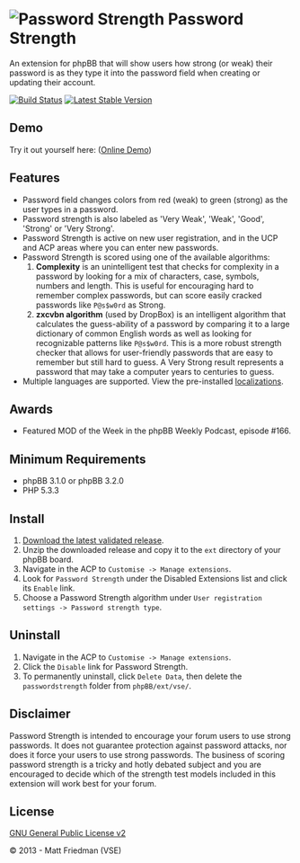 # ![Password Strength](http://mattfriedman.me/forum/images/showpass.png "Password Strength") Password Strength

An extension for phpBB that will show users how strong (or weak) their password is as they type it into the password field when creating or updating their account.

[![Build Status](https://travis-ci.org/VSEphpbb/passwordstrength.png?branch=extension)](https://travis-ci.org/VSEphpbb/passwordstrength)
[![Latest Stable Version](https://poser.pugx.org/vse/passwordstrength/v/stable)](https://www.phpbb.com/customise/db/extension/password_strength/)

## Demo
Try it out yourself here: ([Online Demo](http://vsephpbb.github.io/passwordstrength/))

## Features
* Password field changes colors from red (weak) to green (strong) as the user types in a password.
* Password strength is also labeled as 'Very Weak', 'Weak', 'Good', 'Strong' or 'Very Strong'.
* Password Strength is active on new user registration, and in the UCP and ACP areas where you can enter new passwords.
* Password Strength is scored using one of the available algorithms:
    1. __Complexity__ is an unintelligent test that checks for complexity in a password by looking for a mix of characters, case, symbols, numbers and length. This is useful for encouraging hard to remember complex passwords, but can score easily cracked passwords like `P@s$w0rd` as Strong.
    2. __zxcvbn algorithm__ (used by DropBox) is an intelligent algorithm that calculates the guess-ability of a password by comparing it to a large dictionary of common English words as well as looking for recognizable patterns like `P@s$w0rd`. This is a more robust strength checker that allows for user-friendly passwords that are easy to remember but still hard to guess. A Very Strong result represents a password that may take a computer years to centuries to guess.
* Multiple languages are supported. View the pre-installed [localizations](https://github.com/VSEphpbb/passwordstrength/tree/master/language).

## Awards
* Featured MOD of the Week in the phpBB Weekly Podcast, episode #166.

## Minimum Requirements
* phpBB 3.1.0 or phpBB 3.2.0
* PHP 5.3.3

## Install
1. [Download the latest validated release](https://www.phpbb.com/customise/db/extension/password_strength/).
2. Unzip the downloaded release and copy it to the `ext` directory of your phpBB board.
3. Navigate in the ACP to `Customise -> Manage extensions`.
4. Look for `Password Strength` under the Disabled Extensions list and click its `Enable` link.
5. Choose a Password Strength algorithm under `User registration settings -> Password strength type`.

## Uninstall
1. Navigate in the ACP to `Customise -> Manage extensions`.
2. Click the `Disable` link for Password Strength.
3. To permanently uninstall, click `Delete Data`, then delete the `passwordstrength` folder from `phpBB/ext/vse/`.

## Disclaimer
Password Strength is intended to encourage your forum users to use strong passwords. It does not guarantee protection against password attacks, nor does it force your users to use strong passwords. The business of scoring password strength is a tricky and hotly debated subject and you are encouraged to decide which of the strength test models included in this extension will work best for your forum.

## License
[GNU General Public License v2](http://opensource.org/licenses/GPL-2.0)

© 2013 - Matt Friedman (VSE)

